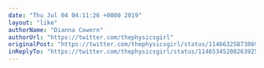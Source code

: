 ```yaml
---
date: "Thu Jul 04 04:11:26 +0000 2019"
layout: "like"
authorName: "Dianna Cowern"
authorUrl: "https://twitter.com/thephysicsgirl"
originalPost: "https://twitter.com/thephysicsgirl/status/1146632587386900480"
inReplyTo: "https://twitter.com/thephysicsgirl/status/1146534520826392576"
---
```

